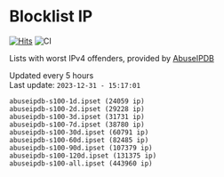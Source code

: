 # Blocklist IP

[![Hits](https://hits.seeyoufarm.com/api/count/incr/badge.svg?url=https%3A%2F%2Fgithub.com%2Fborestad%2Fblocklist-ip%2F&count_bg=%2379C83D&title_bg=%23555555&icon=&icon_color=%23E7E7E7&title=hits&edge_flat=false)](https://hits.seeyoufarm.com)  ![CI](https://img.shields.io/github/workflow/status/borestad/blocklist-ip/CI?style=flat-square)

Lists with worst IPv4 offenders, provided by [AbuseIPDB](https://www.abuseipdb.com/)

<!-- FOOTER-PLACEHOLDER -->
Updated every 5 hours<br>
Last update: `2023-12-31 - 15:17:01`
```
abuseipdb-s100-1d.ipset (24059 ip)
abuseipdb-s100-2d.ipset (29228 ip)
abuseipdb-s100-3d.ipset (31731 ip)
abuseipdb-s100-7d.ipset (38780 ip)
abuseipdb-s100-30d.ipset (60791 ip)
abuseipdb-s100-60d.ipset (82485 ip)
abuseipdb-s100-90d.ipset (107379 ip)
abuseipdb-s100-120d.ipset (131375 ip)
abuseipdb-s100-all.ipset (443960 ip)
```
